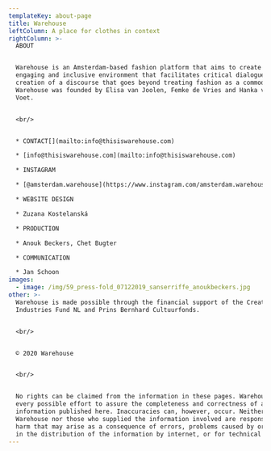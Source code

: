 ```yaml
---
templateKey: about-page
title: Warehouse
leftColumn: A place for clothes in context
rightColumn: >-
  ABOUT


  Warehouse is an Amsterdam-based fashion platform that aims to create an open,
  engaging and inclusive environment that facilitates critical dialogue and the
  creation of a discourse that goes beyond treating fashion as a commodity.
  Warehouse was founded by Elisa van Joolen, Femke de Vries and Hanka van der
  Voet.


  <br/>


  * CONTACT[](mailto:info@thisiswarehouse.com)

  * [info@thisiswarehouse.com](mailto:info@thisiswarehouse.com)

  * INSTAGRAM

  * [@amsterdam.warehouse](https://www.instagram.com/amsterdam.warehouse)

  * WEBSITE DESIGN

  * Zuzana Kostelanská

  * PRODUCTION

  * Anouk Beckers, Chet Bugter

  * COMMUNICATION

  * Jan Schoon
images:
  - image: /img/59_press-fold_07122019_sanserriffe_anoukbeckers.jpg
other: >-
  Warehouse is made possible through the financial support of the Creative
  Industries Fund NL and Prins Bernhard Cultuurfonds.


  <br/>


  © 2020 Warehouse


  <br/>


  No rights can be claimed from the information in these pages. Warehouse makes
  every possible effort to assure the completeness and correctness of all
  information published here. Inaccuracies can, however, occur. Neither
  Warehouse nor those who supplied the information involved are responsible for
  harm that may arise as a consequence of errors, problems caused by or inherent
  in the distribution of the information by internet, or for technical failures.
---
```


